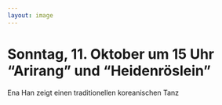 ```yaml
---
layout: image
---
```


# Sonntag, 11. Oktober um 15 Uhr  “Arirang” und “Heidenröslein”

Ena Han zeigt einen traditionellen koreanischen Tanz
